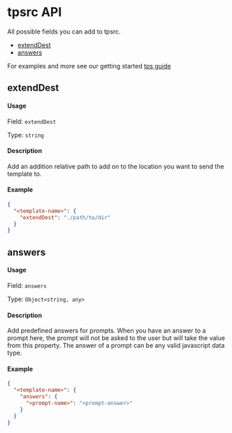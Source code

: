 # tpsrc API

All possible fields you can add to tpsrc.


<!-- START doctoc generated TOC please keep comment here to allow auto update -->
<!-- DON'T EDIT THIS SECTION, INSTEAD RE-RUN doctoc TO UPDATE -->


- [extendDest](#extenddest)
- [answers](#answers)

<!-- END doctoc generated TOC please keep comment here to allow auto update -->


For examples and more see our getting started [tps guide](../../guide/getting-started/tpsrc.md)

## extendDest

#### Usage

Field: `extendDest`

Type: `string`

#### Description

Add an addition relative path to add on to the location you want to send the template to.

#### Example

```json
{
  "<template-name>": {
    "extendDest": "./path/to/dir"
  }
}
```

## answers

#### Usage

Field: `answers`

Type: `Object<string, any>`

#### Description

Add predefined answers for prompts. When you have an answer to a prompt here, the prompt will not be asked to the user but will take the value from this property. The answer of a prompt can be any valid javascript data type.

#### Example

```json
{
  "<template-name>": {
    "answers": {
      "<prompt-name>": "<prompt-answer>"
    }
  }
}
```

